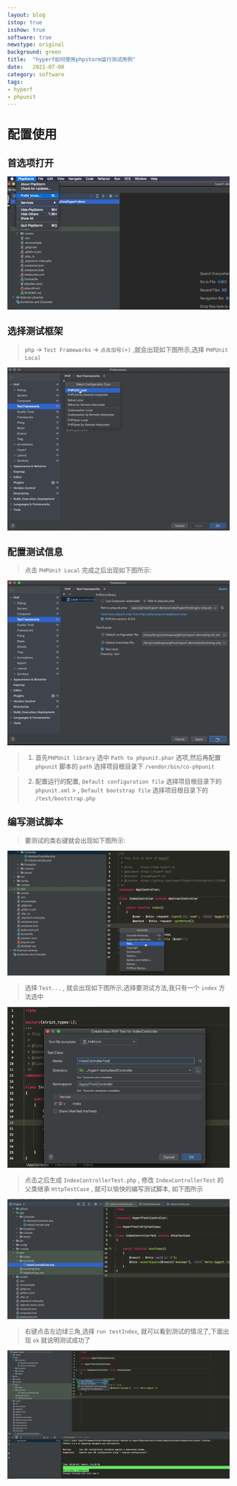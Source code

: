 ```yaml
---
layout: blog
istop: true
isshow: true
software: true
newstype: original
background: green
title:  "hyperf如何使用phpstorm运行测试用例"
date:   2021-07-08
category: software
tags:
- hyperf
- phpunit
---
```


# 配置使用

## 首选项打开

![Image text](https://raw.githubusercontent.com/canren/images.github.io/master/2021/08/1625740067566.jpg)

## 选择测试框架

> `php` -> `Test Frameworks` -> `点击加号(+)` ,就会出现如下图所示,选择 `PHPUnit Local`

![Image text](https://raw.githubusercontent.com/canren/images.github.io/master/2021/08/1625740122394.jpg)

## 配置测试信息
> 点击 `PHPUnit Local` 完成之后出现如下图所示:

![Image text](https://raw.githubusercontent.com/canren/images.github.io/master/2021/08/1625740161064.jpg)

>1. 首先`PHPUnit library` 选中 `Path to phpunit.phar` 选项,然后再配置 `phpunit` 脚本的 `path` 选择项目根目录下 `/vendor/bin/co-phpunit`

>2. 配置运行的配置, `Default configuration file` 选择项目根目录下的 `phpunit.xml`    > , `Default bootstrap file` 选择项目根目录下的 `/test/bootstrap.php`

## 编写测试脚本

> 要测试的类右键就会出现如下图所示:

![Image text](https://raw.githubusercontent.com/canren/images.github.io/master/2021/08/1625740213930.jpg)

> 选择 `Test...` , 就会出现如下图所示,选择要测试方法,我只有一个 `index` 方法选中

![Image text](https://raw.githubusercontent.com/canren/images.github.io/master/2021/08/1625745878837.jpg)


>  点击之后生成 `IndexControllerTest.php` , 修改 `IndexControllerTest`  的父类继承 `HttpTestCase` ,  就可以愉快的编写测试脚本, 如下图所示

![Image text](https://raw.githubusercontent.com/canren/images.github.io/master/2021/08/1625746517207.jpg)

> 右键点击左边绿三角,选择 `run testIndex`, 就可以看到测试的情况了,下面出现 `ok` 就说明测试成功了

![Image text](https://raw.githubusercontent.com/canren/images.github.io/master/2021/08/1625746658921.jpg)